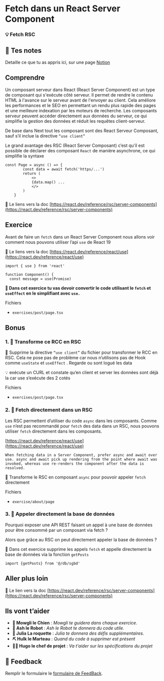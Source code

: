 # Fetch dans un React Server Component

### 💡 Fetch RSC

## 📝 Tes notes

Detaille ce que tu as appris ici, sur une page [Notion](https://go.mikecodeur.com/course-notes-template)

## Comprendre

Un composant serveur dans React (React Server Component) est un type de composant qui s'exécute côté serveur. Il permet de rendre le contenu HTML à l'avance sur le serveur avant de l'envoyer au client. Cela améliore les performances et le SEO en permettant un rendu plus rapide des pages et une meilleure indexation par les moteurs de recherche. Les composants serveur peuvent accéder directement aux données du serveur, ce qui simplifie la gestion des données et réduit les requêtes client-serveur.

De base dans Next tout les composant sont des React Serveur Composant, sauf s’il inclue la directive `“use client”`

Le grand avantage des RSC (React Server Composant) c’est qu’il est possible de déclarer des composant `React` de manière asynchrone, ce qui simplifie la syntaxe

```tsx
const Page = async () => {
		const data = await fetch('https/...')
		return (
			<>
			{data.map() ...
			</>
		)
	}
```

📑 Le liens vers la doc [https://react.dev/reference/rsc/server-components](https://react.dev/reference/rsc/server-components)

## Exercice

Avant de faire un `fetch` dans un React Server Component nous allons voir comment nous pouvons utiliser l’api `use` de React 19

📑 Le liens vers la doc [https://react.dev/reference/react/use](https://react.dev/reference/react/use)

```tsx
import { use } from 'react'

function Component() {
  const message = use(Promise)
```

**🐶 Dans cet exercice tu vas devoir convertir le code utilisant le `fetch` et `useEffect` en le simplifiant avec `use.`**

Fichiers

- `exercises/post/page.tsx`

## Bonus

### 1. 🚀 Transforme ce RCC en RSC

**🐶** Supprime la directive `“use client”` du fichier pour transformer le RCC en RSC. Cela ne pose pas de problème car nous n’utilisons pas de Hook comme `useState` et `useEffect` . Regarde ou sont logué les data

<aside>
💡 exécute un CURL et constate qu’en client et server les données sont déjà la car use s’exécute des 2 cotés

</aside>

Fichiers

- `exercises/post/page.tsx`

### 2. 🚀 Fetch directement dans un RSC

Les RSC permettent d’utiliser du code `async` dans les composants. Comme `use` n’est pas recommandé pour `fetch` des data dans un RSC, nous pouvons utiliser `fetch` directement dans les composants.

[https://react.dev/reference/react/use](https://react.dev/reference/react/use)

```tsx
When fetching data in a Server Component, prefer async and await over use. async and await pick up rendering from the point where await was invoked, whereas use re-renders the component after the data is resolved.
```

🐶 Transforme le RSC en composant `async` pour pouvoir appeler `fetch` directement

Fichiers

- `exercise/about/page`

### 3. 🚀 Appeler directement la base de données

Pourquoi exposer une API REST faisant un appel à une base de données pour être consommé par un composant via fetch ?

Alors que grâce au RSC on peut directement appeler la base de données ?

🐶 Dans cet exercice supprime les appels `fetch` et appelle directement la base de données via la fonction `getPosts`

```tsx
import {getPosts} from '@/db/sgbd'
```

## Aller plus loin

📑 Le lien vers la doc [https://react.dev/reference/rsc/server-components](https://react.dev/reference/rsc/server-components)

## Ils vont t’aider

- **🐶 Mowgli le Chien** : _Mowgli te guidera dans chaque exercice._
- **🤖 Ash le Robot** : _Ash le Robot te donnera du code utile._
- **🚀 Julia La roquette** : _Julia te donnera des défis supplémentaires._
- **⛏️ Hulk le Marteau** : _Quand du code à supprimer est présent_
- **👨‍✈️ Hugo le chef de projet** : _Va t'aider sur les spécifications du projet_

## 🐜 Feedback

Remplir le formulaire le [formulaire de FeedBack](https://go.mikecodeur.com/cours-next-avis?entry.1912869708=Next%20PRO&entry.1430994900=3.RSC%20Data%20fetch&entry.533578441=01%20Fetch%20RSC).
